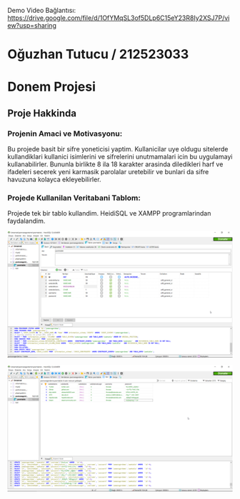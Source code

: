 Demo Video Bağlantısı: https://drive.google.com/file/d/1OfYMqSL3of5DLp6C15eY23R8Iy2XSJ7P/view?usp=sharing

# Oğuzhan Tutucu / 212523033
# Donem Projesi

## Proje Hakkinda

### Projenin Amaci ve Motivasyonu:

Bu projede basit bir sifre yoneticisi yaptim. Kullanicilar uye oldugu sitelerde kullandiklari kullanici isimlerini ve sifrelerini unutmamalari icin bu uygulamayi kullanabilirler. Bununla birlikte 8 ila 18 karakter arasinda diledikleri harf ve ifadeleri secerek yeni karmasik parolalar uretebilir ve bunlari da sifre havuzuna kolayca ekleyebilirler.

### Projede Kullanilan Veritabani Tablom:

Projede tek bir tablo kullandim. 
HeidiSQL ve XAMPP programlarindan faydalandim.

![tablo](heidisql_McnCEzLhCG.png)

![veriler](heidisql_kvWKbRWK7Q.png)
